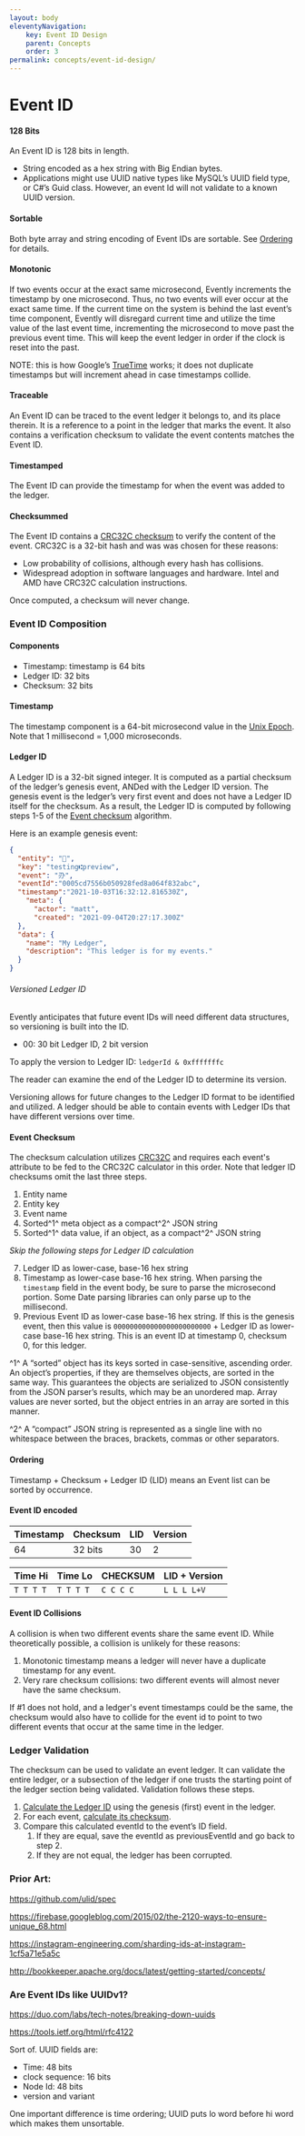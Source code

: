 ```yaml
---
layout: body
eleventyNavigation:
    key: Event ID Design
    parent: Concepts
    order: 3
permalink: concepts/event-id-design/
---
```


# Event ID

#### 128 Bits

An Event ID is 128 bits in length.

-   String encoded as a hex string with Big Endian bytes.
-   Applications might use UUID native types like MySQL’s UUID field type, or C#’s Guid class. However, an event Id will not validate to a known UUID version.

#### Sortable

Both byte array and string encoding of Event IDs are sortable. See [Ordering](#ordering) for details.

#### Monotonic

If two events occur at the exact same microsecond, Evently increments the timestamp by one microsecond. Thus, no two events will ever occur at the exact same time. If the current time on the system is behind the last event’s time component, Evently will disregard current time and utilize the time value of the last event time, incrementing the microsecond to move past the previous event time. This will keep the event ledger in order if the clock is reset into the past.

NOTE: this is how Google’s [TrueTime](https://cloud.google.com/spanner/docs/true-time-external-consistency) works; it does not duplicate timestamps but will increment ahead in case timestamps collide.

#### Traceable

An Event ID can be traced to the event ledger it belongs to, and its place therein. It is a reference to a point in the ledger that marks the event. It also contains a verification checksum to validate the event contents matches the Event ID.

#### Timestamped

The Event ID can provide the timestamp for when the event was added to the ledger.

#### Checksummed

The Event ID contains a [CRC32C checksum](https://tools.ietf.org/html/rfc3385#section-4.1) to verify the content of the event. CRC32C is a 32-bit hash and was was chosen for these reasons:

-   Low probability of collisions, although every hash has collisions.
-   Widespread adoption in software languages and hardware. Intel and AMD have CRC32C calculation instructions.

Once computed, a checksum will never change.

### Event ID Composition

#### Components

-   Timestamp: timestamp is 64 bits
-   Ledger ID: 32 bits
-   Checksum: 32 bits

#### Timestamp

The timestamp component is a 64-bit microsecond value in the [Unix Epoch](https://en.wikipedia.org/wiki/Unix_time). Note that 1 millisecond = 1,000 microseconds.

#### Ledger ID

A Ledger ID is a 32-bit signed integer. It is computed as a partial checksum of the ledger’s genesis event, ANDed with the Ledger ID version. The genesis event is the ledger’s very first event and does not have a Ledger ID itself for the checksum. As a result, the Ledger ID is computed by following steps 1-5 of the [Event checksum](#event-checksum) algorithm.

Here is an example genesis event:

```json
{
  "entity": "📒",
  "key": "testing⑆preview",
  "event": "刅",
  "eventId":"0005cd7556b050928fed8a064f832abc",
  "timestamp":"2021-10-03T16:32:12.816530Z",
    "meta": {
      "actor": "matt",
      "created": "2021-09-04T20:27:17.300Z"
  },
  "data": {
    "name": "My Ledger",
    "description": "This ledger is for my events."
  }
}
```

###### Versioned Ledger ID

Evently anticipates that future event IDs will need different data structures, so versioning is built into the ID. 

-   00: 30 bit Ledger ID, 2 bit version

To apply the version to Ledger ID: `ledgerId & 0xfffffffc`

The reader can examine the end of the Ledger ID to determine its version.

Versioning allows for future changes to the Ledger ID format to be identified and utilized. A ledger should be able to contain events with Ledger IDs that have different versions over time.

#### Event Checksum

The checksum calculation utilizes [CRC32C](https://datatracker.ietf.org/doc/html/rfc3385) and requires each event's attribute to be fed to the CRC32C calculator in this order. Note that ledger ID checksums omit the last three steps.

1. Entity name
2. Entity key
3. Event name
4. Sorted^1^ meta object as a compact^2^ JSON string
5. Sorted^1^ data value, if an object, as a compact^2^ JSON string

_Skip the following steps for Ledger ID calculation_ 

7. Ledger ID as lower-case, base-16 hex string 
8. Timestamp as lower-case base-16 hex string. When parsing the `timestamp` field in the event body, be sure to parse the microsecond portion. Some Date parsing libraries can only parse up to the millisecond. 
9. Previous Event ID as lower-case base-16 hex string. If this is the genesis event, then this value is `000000000000000000000000` + Ledger ID as lower-case base-16 hex string. This is an event ID at timestamp 0, checksum 0, for this ledger.

^1^ A “sorted” object has its keys sorted in case-sensitive, ascending order. An object’s properties, if they are themselves objects, are sorted in the same way. This guarantees the objects are serialized to JSON consistently from the JSON parser’s results, which may be an unordered map. Array values are never sorted, but the object entries in an array are sorted in this manner.

^2^ A “compact” JSON string is represented as a single line with no whitespace between the braces, brackets, commas or other separators.

#### Ordering

Timestamp + Checksum + Ledger ID (LID) means an Event list can be sorted by occurrence.

#### Event ID encoded

| Timestamp | Checksum | LID | Version |
| --------- | -------- | --- | ------- |
| 64        | 32 bits  | 30  | 2       |

| Time Hi   | Time Lo   | CHECKSUM  | LID + Version |
| --------- | --------- | --------- | ------------- |
| `T T T T` | `T T T T` | `C C C C` | `L L L L+V`   |

#### Event ID Collisions

A collision is when two different events share the same event ID. While theoretically possible, a collision is unlikely for these reasons:

1. Monotonic timestamp means a ledger will never have a duplicate timestamp for any event.
2. Very rare checksum collisions: two different events will almost never have the same checksum.

If #1 does not hold, and a ledger's event timestamps could be the same, the checksum would also have to collide for the event id to point to two different events that occur at the same time in the ledger.

### Ledger Validation

The checksum can be used to validate an event ledger. It can validate the entire ledger, or a subsection of the ledger if one trusts the starting point of the ledger section being validated. Validation follows these steps.

1. [Calculate the Ledger ID](#ledger-id) using the genesis (first) event in the ledger.
2. For each event, [calculate its checksum](#event-checksum).
3. Compare this calculated eventId to the event’s ID field.
    1. If they are equal, save the eventId as previousEventId and go back to step 2.
    2. If they are not equal, the ledger has been corrupted.

### Prior Art:

https://github.com/ulid/spec

https://firebase.googleblog.com/2015/02/the-2120-ways-to-ensure-unique_68.html

https://instagram-engineering.com/sharding-ids-at-instagram-1cf5a71e5a5c

http://bookkeeper.apache.org/docs/latest/getting-started/concepts/

### Are Event IDs like UUIDv1?

https://duo.com/labs/tech-notes/breaking-down-uuids

https://tools.ietf.org/html/rfc4122

Sort of. UUID fields are:

-   Time: 48 bits
-   clock sequence: 16 bits
-   Node Id: 48 bits
-   version and variant

One important difference is time ordering; UUID puts lo word before hi word which makes them unsortable.
